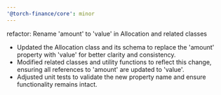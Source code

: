 ```yaml
---
'@torch-finance/core': minor
---
```


refactor: Rename 'amount' to 'value' in Allocation and related classes

- Updated the Allocation class and its schema to replace the 'amount' property with 'value' for better clarity and consistency.
- Modified related classes and utility functions to reflect this change, ensuring all references to 'amount' are updated to 'value'.
- Adjusted unit tests to validate the new property name and ensure functionality remains intact.
